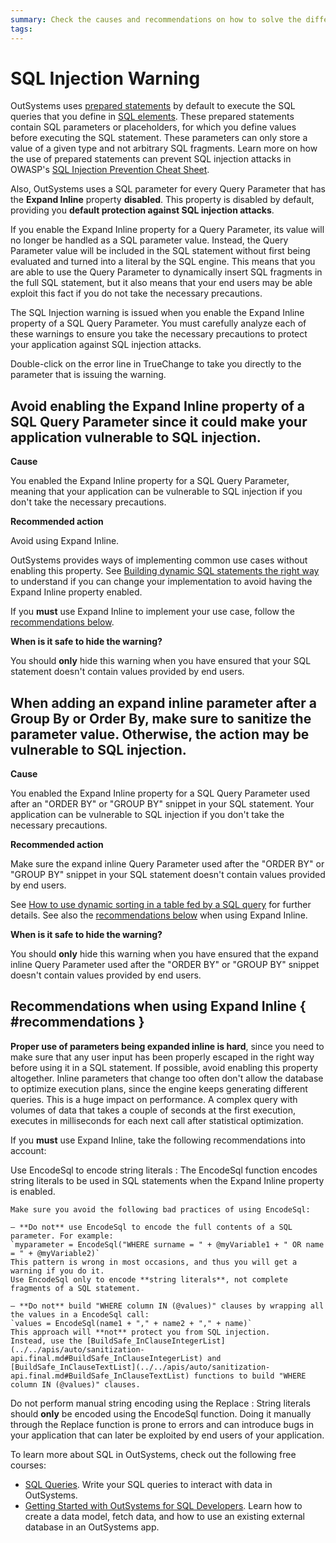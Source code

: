 ```yaml
---
summary: Check the causes and recommendations on how to solve the different SQL Injection TrueChange warnings.
tags:
---
```


# SQL Injection Warning

OutSystems uses [prepared statements](<https://en.wikipedia.org/wiki/Prepared_statement>) by default to execute the SQL queries that you define in [SQL elements](<../../../develop/data/query/sql.md>). These prepared statements contain SQL parameters or placeholders, for which you define values before executing the SQL statement. These parameters can only store a value of a given type and not arbitrary SQL fragments. Learn more on how the use of prepared statements can prevent SQL injection attacks in OWASP's [SQL Injection Prevention Cheat Sheet](<https://www.owasp.org/index.php/SQL_Injection_Prevention_Cheat_Sheet>).

Also, OutSystems uses a SQL parameter for every Query Parameter that has the **Expand Inline** property **disabled**. This property is disabled by default, providing you **default protection against SQL injection attacks**.

If you enable the Expand Inline property for a Query Parameter, its value will no longer be handled as a SQL parameter value. Instead, the Query Parameter value will be included in the SQL statement without first being evaluated and turned into a literal by the SQL engine. This means that you are able to use the Query Parameter to dynamically insert SQL fragments in the full SQL statement, but it also means that your end users may be able exploit this fact if you do not take the necessary precautions.

The SQL Injection warning is issued when you enable the Expand Inline property of a SQL Query Parameter. You must carefully analyze each of these warnings to ensure you take the necessary precautions to protect your application against SQL injection attacks.

Double-click on the error line in TrueChange to take you directly to the parameter that is issuing the warning.

## Avoid enabling the Expand Inline property of a SQL Query Parameter since it could make your application vulnerable to SQL injection.

**Cause**

You enabled the Expand Inline property for a SQL Query Parameter, meaning that your application can be vulnerable to SQL injection if you don't take the necessary precautions.

**Recommended action**

Avoid using Expand Inline.

OutSystems provides ways of implementing common use cases without enabling this property. See [Building dynamic SQL statements the right way](<https://success.outsystems.com/Documentation/Best_Practices/Building_dynamic_SQL_statements_the_right_way>) to understand if you can change your implementation to avoid having the Expand Inline property enabled.

If you **must** use Expand Inline to implement your use case, follow the [recommendations below](#recommendations).

**When is it safe to hide the warning?**

You should **only** hide this warning when you have ensured that your SQL statement doesn't contain values provided by end users.

## When adding an expand inline parameter after a Group By or Order By, make sure to sanitize the parameter value. Otherwise, the action may be vulnerable to SQL injection.

**Cause**

You enabled the Expand Inline property for a SQL Query Parameter used after an "ORDER BY" or "GROUP BY" snippet in your SQL statement. Your application can be vulnerable to SQL injection if you don't take the necessary precautions.

**Recommended action**

Make sure the expand inline Query Parameter used after the "ORDER BY" or "GROUP BY" snippet in your SQL statement doesn't contain values provided by end users.

See [How to use dynamic sorting in a table fed by a SQL query](https://success.outsystems.com/Documentation/How-to_Guides/Development/How_to_use_the_List_Sort_Column_Widget_with_a_SQL_query) for further details. See also the [recommendations below](#recommendations) when using Expand Inline.

**When is it safe to hide the warning?**

You should **only** hide this warning when you have ensured that the expand inline Query Parameter used after the "ORDER BY" or "GROUP BY" snippet doesn't contain values provided by end users.

## Recommendations when using Expand Inline { #recommendations }

**Proper use of parameters being expanded inline is hard**, since you need to make sure that any user input has been properly escaped in the right way before using it in a SQL statement. If possible, avoid enabling this property altogether. Inline parameters that change too often don't allow the database to optimize execution plans, since the engine keeps generating different queries. This is a huge impact on performance. A complex query with volumes of data that takes a couple of seconds at the first execution, executes in milliseconds for each next call after statistical optimization.

If you **must** use Expand Inline, take the following recommendations into account:

Use EncodeSql to encode string literals
:   The EncodeSql function encodes string literals to be used in SQL statements when the Expand Inline property is enabled.

    Make sure you avoid the following bad practices of using EncodeSql:

    — **Do not** use EncodeSql to encode the full contents of a SQL parameter. For example:  
    `myparameter = EncodeSql("WHERE surname = " + @myVariable1 + " OR name = " + @myVariable2)`  
    This pattern is wrong in most occasions, and thus you will get a warning if you do it.  
    Use EncodeSql only to encode **string literals**, not complete fragments of a SQL statement. 

    — **Do not** build "WHERE column IN (@values)" clauses by wrapping all the values in a EncodeSql call:  
    `values = EncodeSql(name1 + "," + name2 + "," + name)`  
    This approach will **not** protect you from SQL injection.  
    Instead, use the [BuildSafe_InClauseIntegerList](../../apis/auto/sanitization-api.final.md#BuildSafe_InClauseIntegerList) and [BuildSafe_InClauseTextList](../../apis/auto/sanitization-api.final.md#BuildSafe_InClauseTextList) functions to build "WHERE column IN (@values)" clauses.
    

Do not perform manual string encoding using the Replace
:   String literals should **only** be encoded using the EncodeSql function. Doing it manually through the Replace function is prone to errors and can introduce bugs in your application that can later be exploited by end users of your application.

<div class="info" markdown="1">

To learn more about SQL in OutSystems, check out the following free courses:

* [SQL Queries](https://www.outsystems.com/training/courses/146/sql-queries/). Write your SQL queries to interact with data in OutSystems.
* [Getting Started with OutSystems for SQL Developers](https://www.outsystems.com/training/courses/169/getting-started-with-outsystems-for-sql-developers/). Learn how to create a data model, fetch data, and how to use an existing external database in an OutSystems app.

</div>
